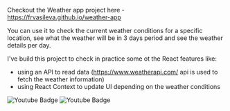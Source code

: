 Checkout the Weather app project here - https://frvasileva.github.io/weather-app

You can use it to check the current weather conditions for a specific location, see what the weather will be in 3 days period and see the weather details per day.

I've build this project to check in practice some ot the React features like:
- using an API to read data (https://www.weatherapi.com/ api is used to fetch the weather information)
- using React Context to update UI depending on the weather conditions


<img src="https://lh3.googleusercontent.com/quGID8GpaCPgX8LMdT4f4FQPWEsq3OQKooPajwqkEOncPImAMSIGqGmYbZqEEPTxNhAxkCrxSXJ8Fjmf4l72PA5EFNhbyq7iUwkcU_jfzuYfTjJEyOTxfWsrR3VXE3hHH8RgSAGDMDIT7qIq-5BQ1kRM8SNdUmVC0AVVkdDG1MEG10OxBl5BXdQo0LSMDEmfSdA5UkOcIEXJN5e1ZZlJUz5oAsmKnmWg8Qg0jKQw5COHVy5C9lTvm-PAuqSqkwjoOiW1d7jMrlH6iwWAaFJ1Sla6fUjhwih54JfhA-OzHeR-TZKdUcX05RxyoqHccttYIycXSanC5c_6Flclp1hyk4bEWHfoW7r7LPxTzEEJ3UpWyxwCGgzayDAtDyKfOcsD_YG37A8V1QOd2IElBLv31wlTqydx4m4eTG8QCm57TiMWNblc9-W1m6lc6HNGfWBIMaOqbmCPWLiyHI94NDKs4gyxzgpjvyhYSl9b2LfWYbu8sDvG3tmX_X00gGoYU_hy5bHVzTpsHlDDmMmkW7KPF5_vl2NjucYlglGjNNW1aF6IeUUJKnQfVg_60bjV_mEWRfTjqzskcAdy88RH26jfjddHnZfn38pYiDutp0r2uK_HgFtLOkRKDmPSvSpEB7tCY4qMMK7Cb4qFlSmZnUm3ZMd5y1rthKJVsaiqpmnmDqa08fam5xiI49ZdrxZ1f-jNrnA27Xwz52HpvPpivSvlLPba=w380-h667-no?authuser=0" alt="Youtube Badge"/>
  
<img src="https://lh3.googleusercontent.com/sRyuEKF0FEXj2NvRxMjb22DPUcVQE-PwCQXyVcdlFIYO3GtyjhZ-HfQRDMwPOVL6zaE6DARqSOopB0YZCqUVEbU6zVavSjcGmxP13b6w7tbCX9Ho7JbzpsHRvtZtNyRtw4VmDl-aLAfl8DtKOEXn_CbkuzNCd87P7hakyuTJ3j0gk84fsZMCcJJi2Oj99Uwz5fI9etnk5_3go_fGCbJe80CHvD7fmu4eK7zR5LRUNaddDk6FJMxsl83zXspAMuNuz4fn7K8kAq0tJCUm45ZwvPj8blbF3gxxHoTuaxUfaiMO03ZK3bat7YJnuWUzBWyKLUc_TE15l48Da7a2tUv8f5xXA8jK7pHWuWNezKnqlvBI5Bbj1BX9hnyWolsThMpguUZGwp3azk0RHc-25UwXU5DibK3i26vTyakR7DQbzmn7zGvqnMrH5PVSk1IVdk4ZBP5sUzTpn2aZYMk-8RRoDbyf-uUSQH-cRzU-ja6UnHqPFEtYyk8ojoe2KR0E9Vfh7ID-0gopl3DdLAGwUnwdcvSjdOuq67xzi6g9yUKLsoUFSvwGdU709URZ1ugLYxSghvtkWTCu0InVGxze149Ea52L57o-U2NbIor7O2owqmMbS12hHGrY7ilzGLr8jdMoCMZ-KsUA2iRZHb6LO8h6sJlCYzSu8Jr1kbrdJWU-WD9tQlsR2pARdy5E7UGVm3LO9sqx0Q4gRS6lPVhxjFV-k9eh=w380-h666-no?authuser=0" alt="Youtube Badge"/>


